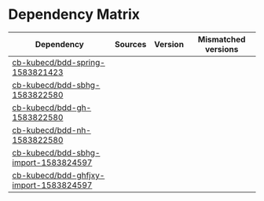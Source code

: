 # Dependency Matrix

Dependency | Sources | Version | Mismatched versions
---------- | ------- | ------- | -------------------
[cb-kubecd/bdd-spring-1583821423](https://github.com/cb-kubecd/bdd-spring-1583821423.git) |  | []() | 
[cb-kubecd/bdd-sbhg-1583822580](https://github.com/cb-kubecd/bdd-sbhg-1583822580.git) |  | []() | 
[cb-kubecd/bdd-gh-1583822580](https://github.com/cb-kubecd/bdd-gh-1583822580.git) |  | []() | 
[cb-kubecd/bdd-nh-1583822580](https://github.com/cb-kubecd/bdd-nh-1583822580.git) |  | []() | 
[cb-kubecd/bdd-sbhg-import-1583824597](https://github.com/cb-kubecd/bdd-sbhg-import-1583824597.git) |  | []() | 
[cb-kubecd/bdd-ghfjxy-import-1583824597](https://github.com/cb-kubecd/bdd-ghfjxy-import-1583824597.git) |  | []() | 
